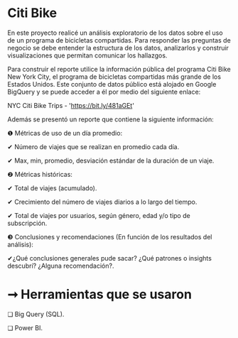 # Citi Bike

En este proyecto realicé un análisis exploratorio de los datos sobre el uso de un programa de bicicletas compartidas. Para responder las preguntas de negocio se debe entender la estructura de los datos, analizarlos y construir visualizaciones que permitan comunicar los hallazgos.

Para construir el reporte utilice la información pública del programa Citi Bike New York City, el programa de bicicletas compartidas más grande de los Estados Unidos. Este conjunto de datos público está alojado en Google BigQuery y se puede acceder a él por medio del siguiente enlace: 

NYC Citi Bike Trips - 'https://bit.ly/481aGEt' 

Además se presentó un reporte que contiene la siguiente información:

❶ Métricas de uso de un día promedio: 

  ✔ Número de viajes que se realizan en promedio cada día.
  
  ✔ Max, min, promedio, desviación estándar de la duración de un viaje.

❷ Métricas históricas: 

  ✔ Total de viajes (acumulado).
  
  ✔ Crecimiento del número de viajes diarios a lo largo del tiempo.
  
  ✔ Total de viajes por usuarios, según género, edad y/o tipo de subscripción.

❸ Conclusiones y recomendaciones (En función de los resultados del análisis):

  ✔¿Qué conclusiones generales pude sacar? ¿Qué patrones o insights descubrí? ¿Alguna recomendación?.

# ➞ Herramientas que se usaron

❏ Big Query (SQL).

❏ Power BI.


 
